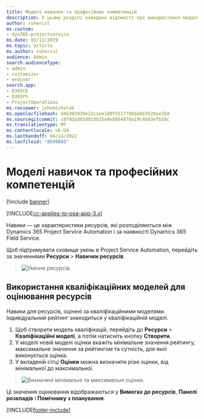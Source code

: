 ```yaml
---
title: Моделі навичок та професійних компетенцій
description: У цьому розділі наведено відомості про використання моделей навичок і кваліфікацій.
author: ruhercul
ms.custom:
- dyn365-projectservice
ms.date: 03/13/2019
ms.topic: article
ms.author: ruhercul
audience: Admin
search.audienceType:
- admin
- customizer
- enduser
search.app:
- D365CE
- D365PS
- ProjectOperations
ms.reviewer: johnmichalak
ms.openlocfilehash: d46382939e22c1ee1d9f5517798aabb3520ae3bd
ms.sourcegitcommit: c0792bd65d92db25e0e8864879a19c4b93efb10c
ms.translationtype: MT
ms.contentlocale: uk-UA
ms.lasthandoff: 04/14/2022
ms.locfileid: "8599893"
---
```

# <a name="skills-and-proficiency-models"></a>Моделі навичок та професійних компетенцій

[!include [banner](../includes/psa-now-project-operations.md)]

[!INCLUDE[cc-applies-to-psa-app-3.x](../includes/cc-applies-to-psa-app-3x.md)]

Навики — це характеристики ресурсів, які розподіляються між Dynamics 365 Project Service Automation і за наявності Dynamics 365 Field Service. 

Щоб підтримувати сховище умінь в Project Service Automation, перейдіть за значеннями **Ресурси** \> **Навички ресурсів**. 

> ![Уміння ресурсів.](media/Resource-Management-image84.png)

## <a name="use-proficiency-models-to-rate-resources"></a>Використання кваліфікаційних моделей для оцінювання ресурсів

Навики для ресурсів, оцінені за кваліфікаційними моделями. Індивідуальний рейтинг знаходиться у кваліфікаційній моделі. 

1. Щоб створити модель кваліфікацій, перейдіть до **Ресурси** \> **Кваліфікаційні моделі**, а потім натисніть кнопку **Створити**.
2. У моделі новій моделі оцінки вкажіть мінімальне значення рейтингу, максимальне значення за рейтингом та сутність, для якої виконується оцінка.
3. У вкладеній сітці **Оцінки** можна визначити різні оцінки, від мінімальної до максимальної.

> ![Визначені мінімальні та максимальні оцінки.](media/Resource-Management-image85.png)

Ці значення оцінювання відображаються у **Вимогах до ресурсів**, **Панелі розкладів** і **Помічнику з планування**.


[!INCLUDE[footer-include](../includes/footer-banner.md)]
